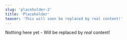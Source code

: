 ```yaml
---
slug: 'placeholder-2'
title: 'Placeholder'
teaser: 'This will soon be replaced by real content!'
---
```


Nothing here yet - Will be replaced by *real* content!